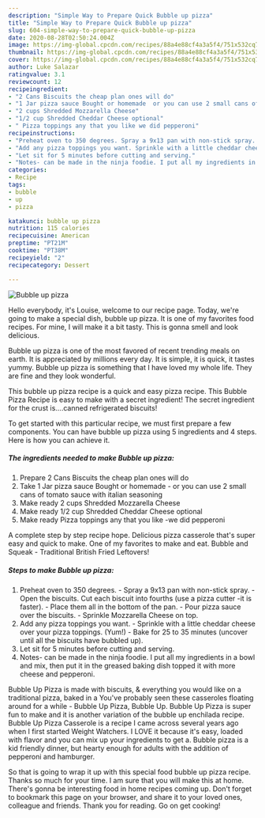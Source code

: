 ```yaml
---
description: "Simple Way to Prepare Quick Bubble up pizza"
title: "Simple Way to Prepare Quick Bubble up pizza"
slug: 604-simple-way-to-prepare-quick-bubble-up-pizza
date: 2020-08-28T02:50:24.004Z
image: https://img-global.cpcdn.com/recipes/88a4e88cf4a3a5f4/751x532cq70/bubble-up-pizza-recipe-main-photo.jpg
thumbnail: https://img-global.cpcdn.com/recipes/88a4e88cf4a3a5f4/751x532cq70/bubble-up-pizza-recipe-main-photo.jpg
cover: https://img-global.cpcdn.com/recipes/88a4e88cf4a3a5f4/751x532cq70/bubble-up-pizza-recipe-main-photo.jpg
author: Luke Salazar
ratingvalue: 3.1
reviewcount: 12
recipeingredient:
- "2 Cans Biscuits the cheap plan ones will do"
- "1 Jar pizza sauce Bought or homemade  or you can use 2 small cans of tomato sauce with italian seasoning"
- "2 cups Shredded Mozzarella Cheese"
- "1/2 cup Shredded Cheddar Cheese optional"
- " Pizza toppings any that you like we did pepperoni"
recipeinstructions:
- "Preheat oven to 350 degrees. Spray a 9x13 pan with non-stick spray. Open the biscuits. Cut each biscuit into fourths (use a pizza cutter -it is faster). Place them all in the bottom of the pan. Pour pizza sauce over the biscuits. Sprinkle Mozzarella Cheese on top."
- "Add any pizza toppings you want. Sprinkle with a little cheddar cheese over your pizza toppings. (Yum!) Bake for 25 to 35 minutes (uncover until all the biscuits have bubbled up)."
- "Let sit for 5 minutes before cutting and serving."
- "Notes- can be made in the ninja foodie. I put all my ingredients in a bowl and mix, then put it in the greased baking dish topped it with more cheese and pepperoni."
categories:
- Recipe
tags:
- bubble
- up
- pizza

katakunci: bubble up pizza 
nutrition: 115 calories
recipecuisine: American
preptime: "PT21M"
cooktime: "PT38M"
recipeyield: "2"
recipecategory: Dessert

---
```



![Bubble up pizza](https://img-global.cpcdn.com/recipes/88a4e88cf4a3a5f4/751x532cq70/bubble-up-pizza-recipe-main-photo.jpg)

Hello everybody, it's Louise, welcome to our recipe page. Today, we're going to make a special dish, bubble up pizza. It is one of my favorites food recipes. For mine, I will make it a bit tasty. This is gonna smell and look delicious.

Bubble up pizza is one of the most favored of recent trending meals on earth. It is appreciated by millions every day. It is simple, it is quick, it tastes yummy. Bubble up pizza is something that I have loved my whole life. They are fine and they look wonderful.

This bubble up pizza recipe is a quick and easy pizza recipe. This Bubble Pizza Recipe is easy to make with a secret ingredient! The secret ingredient for the crust is….canned refrigerated biscuits!


To get started with this particular recipe, we must first prepare a few components. You can have bubble up pizza using 5 ingredients and 4 steps. Here is how you can achieve it.

<!--inarticleads1-->

##### The ingredients needed to make Bubble up pizza:

1. Prepare 2 Cans Biscuits the cheap plan ones will do
1. Take 1 Jar pizza sauce Bought or homemade - or you can use 2 small cans of tomato sauce with italian seasoning
1. Make ready 2 cups Shredded Mozzarella Cheese
1. Make ready 1/2 cup Shredded Cheddar Cheese optional
1. Make ready  Pizza toppings any that you like -we did pepperoni


A complete step by step recipe hope. Delicious pizza casserole that&#39;s super easy and quick to make. One of my favorites to make and eat. Bubble and Squeak - Traditional British Fried Leftovers! 

<!--inarticleads2-->

##### Steps to make Bubble up pizza:

1. Preheat oven to 350 degrees. - Spray a 9x13 pan with non-stick spray. - Open the biscuits. Cut each biscuit into fourths (use a pizza cutter -it is faster). - Place them all in the bottom of the pan. - Pour pizza sauce over the biscuits. - Sprinkle Mozzarella Cheese on top.
1. Add any pizza toppings you want. - Sprinkle with a little cheddar cheese over your pizza toppings. (Yum!) - Bake for 25 to 35 minutes (uncover until all the biscuits have bubbled up).
1. Let sit for 5 minutes before cutting and serving.
1. Notes- can be made in the ninja foodie. I put all my ingredients in a bowl and mix, then put it in the greased baking dish topped it with more cheese and pepperoni.


Bubble Up Pizza is made with biscuits, &amp; everything you would like on a traditional pizza, baked in a You&#39;ve probably seen these casseroles floating around for a while - Bubble Up Pizza, Bubble Up. Bubble Up Pizza is super fun to make and it is another variation of the bubble up enchilada recipe. Bubble Up Pizza Casserole is a recipe I came across several years ago when I first started Weight Watchers. I LOVE it because it&#39;s easy, loaded with flavor and you can mix up your ingredients to get a. Bubble pizza is a kid friendly dinner, but hearty enough for adults with the addition of pepperoni and hamburger. 

So that is going to wrap it up with this special food bubble up pizza recipe. Thanks so much for your time. I am sure that you will make this at home. There's gonna be interesting food in home recipes coming up. Don't forget to bookmark this page on your browser, and share it to your loved ones, colleague and friends. Thank you for reading. Go on get cooking!
